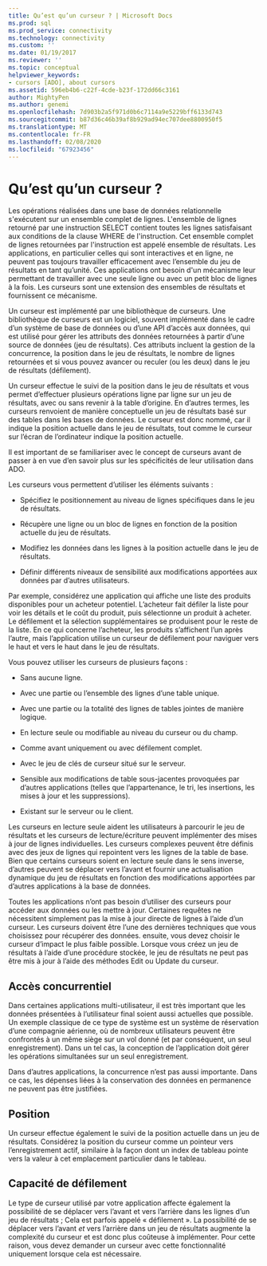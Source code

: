 ```yaml
---
title: Qu’est qu’un curseur ? | Microsoft Docs
ms.prod: sql
ms.prod_service: connectivity
ms.technology: connectivity
ms.custom: ''
ms.date: 01/19/2017
ms.reviewer: ''
ms.topic: conceptual
helpviewer_keywords:
- cursors [ADO], about cursors
ms.assetid: 596eb4b6-c22f-4cde-b23f-172dd66c3161
author: MightyPen
ms.author: genemi
ms.openlocfilehash: 7d903b2a5f971d0b6c7114a9e5229bff6133d743
ms.sourcegitcommit: b87d36c46b39af8b929ad94ec707dee8800950f5
ms.translationtype: MT
ms.contentlocale: fr-FR
ms.lasthandoff: 02/08/2020
ms.locfileid: "67923456"
---
```

# <a name="what-is-a-cursor"></a>Qu’est qu’un curseur ?
Les opérations réalisées dans une base de données relationnelle s'exécutent sur un ensemble complet de lignes. L'ensemble de lignes retourné par une instruction SELECT contient toutes les lignes satisfaisant aux conditions de la clause WHERE de l'instruction. Cet ensemble complet de lignes retournées par l'instruction est appelé ensemble de résultats. Les applications, en particulier celles qui sont interactives et en ligne, ne peuvent pas toujours travailler efficacement avec l’ensemble du jeu de résultats en tant qu’unité. Ces applications ont besoin d'un mécanisme leur permettant de travailler avec une seule ligne ou avec un petit bloc de lignes à la fois. Les curseurs sont une extension des ensembles de résultats et fournissent ce mécanisme.  
  
 Un curseur est implémenté par une bibliothèque de curseurs. Une bibliothèque de curseurs est un logiciel, souvent implémenté dans le cadre d’un système de base de données ou d’une API d’accès aux données, qui est utilisé pour gérer les attributs des données retournées à partir d’une source de données (jeu de résultats). Ces attributs incluent la gestion de la concurrence, la position dans le jeu de résultats, le nombre de lignes retournées et si vous pouvez avancer ou reculer (ou les deux) dans le jeu de résultats (défilement).  
  
 Un curseur effectue le suivi de la position dans le jeu de résultats et vous permet d’effectuer plusieurs opérations ligne par ligne sur un jeu de résultats, avec ou sans revenir à la table d’origine. En d’autres termes, les curseurs renvoient de manière conceptuelle un jeu de résultats basé sur des tables dans les bases de données. Le curseur est donc nommé, car il indique la position actuelle dans le jeu de résultats, tout comme le curseur sur l’écran de l’ordinateur indique la position actuelle.  
  
 Il est important de se familiariser avec le concept de curseurs avant de passer à en vue d’en savoir plus sur les spécificités de leur utilisation dans ADO.  
  
 Les curseurs vous permettent d’utiliser les éléments suivants :  
  
-   Spécifiez le positionnement au niveau de lignes spécifiques dans le jeu de résultats.  
  
-   Récupère une ligne ou un bloc de lignes en fonction de la position actuelle du jeu de résultats.  
  
-   Modifiez les données dans les lignes à la position actuelle dans le jeu de résultats.  
  
-   Définir différents niveaux de sensibilité aux modifications apportées aux données par d’autres utilisateurs.  
  
 Par exemple, considérez une application qui affiche une liste des produits disponibles pour un acheteur potentiel. L’acheteur fait défiler la liste pour voir les détails et le coût du produit, puis sélectionne un produit à acheter. Le défilement et la sélection supplémentaires se produisent pour le reste de la liste. En ce qui concerne l’acheteur, les produits s’affichent l’un après l’autre, mais l’application utilise un curseur de défilement pour naviguer vers le haut et vers le haut dans le jeu de résultats.  
  
 Vous pouvez utiliser les curseurs de plusieurs façons :  
  
-   Sans aucune ligne.  
  
-   Avec une partie ou l’ensemble des lignes d’une table unique.  
  
-   Avec une partie ou la totalité des lignes de tables jointes de manière logique.  
  
-   En lecture seule ou modifiable au niveau du curseur ou du champ.  
  
-   Comme avant uniquement ou avec défilement complet.  
  
-   Avec le jeu de clés de curseur situé sur le serveur.  
  
-   Sensible aux modifications de table sous-jacentes provoquées par d’autres applications (telles que l’appartenance, le tri, les insertions, les mises à jour et les suppressions).  
  
-   Existant sur le serveur ou le client.  
  
 Les curseurs en lecture seule aident les utilisateurs à parcourir le jeu de résultats et les curseurs de lecture/écriture peuvent implémenter des mises à jour de lignes individuelles. Les curseurs complexes peuvent être définis avec des jeux de lignes qui repointent vers les lignes de la table de base. Bien que certains curseurs soient en lecture seule dans le sens inverse, d’autres peuvent se déplacer vers l’avant et fournir une actualisation dynamique du jeu de résultats en fonction des modifications apportées par d’autres applications à la base de données.  
  
 Toutes les applications n’ont pas besoin d’utiliser des curseurs pour accéder aux données ou les mettre à jour. Certaines requêtes ne nécessitent simplement pas la mise à jour directe de lignes à l’aide d’un curseur. Les curseurs doivent être l’une des dernières techniques que vous choisissez pour récupérer des données. ensuite, vous devez choisir le curseur d’impact le plus faible possible. Lorsque vous créez un jeu de résultats à l’aide d’une procédure stockée, le jeu de résultats ne peut pas être mis à jour à l’aide des méthodes Edit ou Update du curseur.  
  
## <a name="concurrency"></a>Accès concurrentiel  
 Dans certaines applications multi-utilisateur, il est très important que les données présentées à l’utilisateur final soient aussi actuelles que possible. Un exemple classique de ce type de système est un système de réservation d’une compagnie aérienne, où de nombreux utilisateurs peuvent être confrontés à un même siège sur un vol donné (et par conséquent, un seul enregistrement). Dans un tel cas, la conception de l’application doit gérer les opérations simultanées sur un seul enregistrement.  
  
 Dans d’autres applications, la concurrence n’est pas aussi importante. Dans ce cas, les dépenses liées à la conservation des données en permanence ne peuvent pas être justifiées.  
  
## <a name="position"></a>Position  
 Un curseur effectue également le suivi de la position actuelle dans un jeu de résultats. Considérez la position du curseur comme un pointeur vers l’enregistrement actif, similaire à la façon dont un index de tableau pointe vers la valeur à cet emplacement particulier dans le tableau.  
  
## <a name="scrollability"></a>Capacité de défilement  
 Le type de curseur utilisé par votre application affecte également la possibilité de se déplacer vers l’avant et vers l’arrière dans les lignes d’un jeu de résultats ; Cela est parfois appelé « défilement ». La possibilité de se déplacer vers l’avant *et* vers l’arrière dans un jeu de résultats augmente la complexité du curseur et est donc plus coûteuse à implémenter. Pour cette raison, vous devez demander un curseur avec cette fonctionnalité uniquement lorsque cela est nécessaire.
